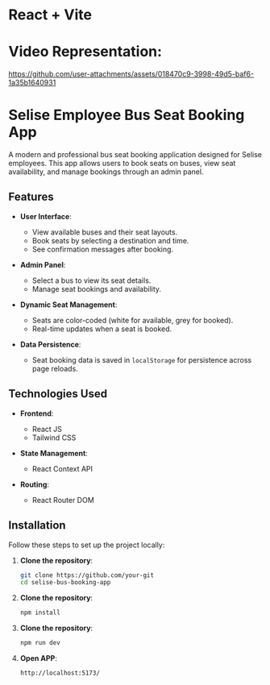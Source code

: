 # React + Vite



# Video Representation:


https://github.com/user-attachments/assets/018470c9-3998-49d5-baf6-1a35b1640931






# Selise Employee Bus Seat Booking App

A modern and professional bus seat booking application designed for Selise employees. This app allows users to book seats on buses, view seat availability, and manage bookings through an admin panel.

## Features

- **User Interface**:
  - View available buses and their seat layouts.
  - Book seats by selecting a destination and time.
  - See confirmation messages after booking.

- **Admin Panel**:
  - Select a bus to view its seat details.
  - Manage seat bookings and availability.

- **Dynamic Seat Management**:
  - Seats are color-coded (white for available, grey for booked).
  - Real-time updates when a seat is booked.

- **Data Persistence**:
  - Seat booking data is saved in `localStorage` for persistence across page reloads.

## Technologies Used

- **Frontend**:
  - React JS
  - Tailwind CSS

- **State Management**:
  - React Context API

- **Routing**:
  - React Router DOM

## Installation

Follow these steps to set up the project locally:

1. **Clone the repository**:
   ```bash
   git clone https://github.com/your-git
   cd selise-bus-booking-app

2. **Clone the repository**:
   ```bash
   npm install


3. **Clone the repository**:
   ```bash
   npm run dev

4. **Open APP**:
   ```bash
   http://localhost:5173/
